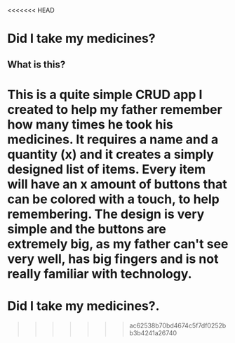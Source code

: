 <<<<<<< HEAD
# Did I take my medicines?  
## What is this?  
This is a quite simple CRUD app I created to help my father remember how many times he took his medicines. It requires a name and a quantity (x) and it creates a simply designed list of items. Every item will have an x amount of buttons that can be colored with a touch, to help remembering. The design is very simple and the buttons are extremely big, as my father can't see very well, has big fingers and is not really familiar with technology.
=======
# Did I take my medicines?.
>>>>>>> ac62538b70bd4674c5f7df0252bb3b4241a26740
